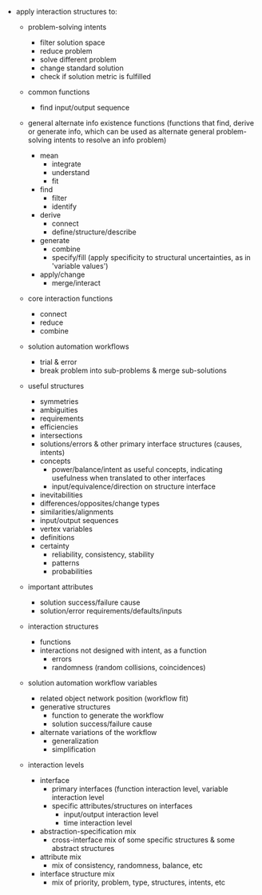 - apply interaction structures to:

	- problem-solving intents
		- filter solution space
		- reduce problem
		- solve different problem
		- change standard solution
		- check if solution metric is fulfilled

	- common functions
		- find input/output sequence

	- general alternate info existence functions (functions that find, derive or generate info, which can be used as alternate general problem-solving intents to resolve an info problem)

		- mean
			- integrate
			- understand
			- fit
		- find
			- filter
			- identify
		- derive
			- connect
			- define/structure/describe
		- generate
			- combine
			- specify/fill (apply specificity to structural uncertainties, as in 'variable values')
		- apply/change
			- merge/interact

	- core interaction functions
		- connect
		- reduce
		- combine

	- solution automation workflows
		- trial & error
		- break problem into sub-problems & merge sub-solutions

	- useful structures
		- symmetries
		- ambiguities
		- requirements
		- efficiencies
		- intersections
		- solutions/errors & other primary interface structures (causes, intents)
		- concepts
			- power/balance/intent as useful concepts, indicating usefulness when translated to other interfaces
			- input/equivalence/direction on structure interface
		- inevitabilities
		- differences/opposites/change types
		- similarities/alignments
		- input/output sequences
		- vertex variables
		- definitions
		- certainty
			- reliability, consistency, stability
			- patterns
			- probabilities

	- important attributes 
		- solution success/failure cause
		- solution/error requirements/defaults/inputs

	- interaction structures
		- functions
		- interactions not designed with intent, as a function
			- errors
			- randomness (random collisions, coincidences)

	- solution automation workflow variables
		- related object network position (workflow fit)
		- generative structures
			- function to generate the workflow
			- solution success/failure cause
		- alternate variations of the workflow
			- generalization
			- simplification

    - interaction levels
    	- interface
    		- primary interfaces (function interaction level, variable interaction level
    		- specific attributes/structures on interfaces
    			- input/output interaction level
    			- time interaction level
    	- abstraction-specification mix
    		- cross-interface mix of some specific structures & some abstract structures
    	- attribute mix
    		- mix of consistency, randomness, balance, etc
    	- interface structure mix
    		- mix of priority, problem, type, structures, intents, etc